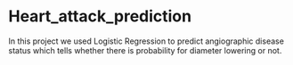 # Heart_attack_prediction
In this project we used Logistic Regression to predict angiographic disease status which tells whether there is probability for diameter lowering or not.

